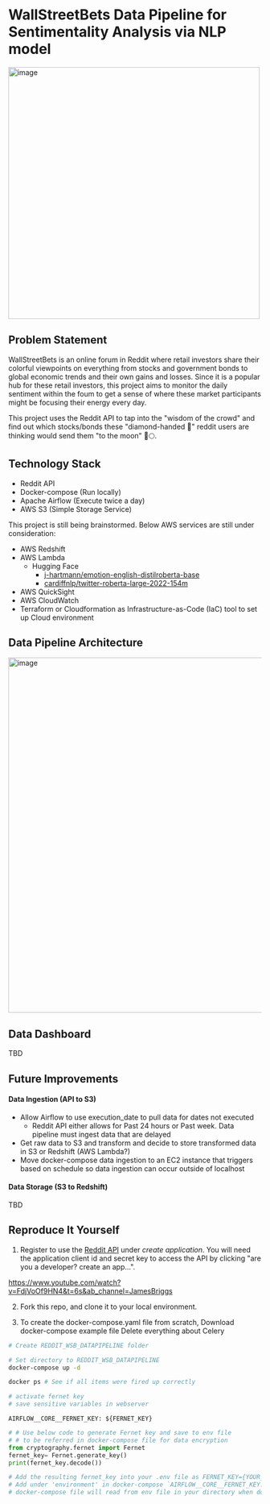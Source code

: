 # WallStreetBets Data Pipeline for Sentimentality Analysis via NLP model

<img width="500" alt="image" src="https://github.com/djeong95/Yelp_review_datapipeline/assets/102641321/0bc4a69b-fd0e-45a2-bd5c-d5b6e9477d8e">

## Problem Statement
WallStreetBets is an online forum in Reddit where retail investors share their colorful viewpoints on everything from stocks and government bonds to global economic trends and their own gains and losses. Since it is a popular hub for these retail investors, this project aims to monitor the daily sentiment within the foum to get a sense of where these market participants might be focusing their energy every day. 

This project uses the Reddit API to tap into the "wisdom of the crowd" and find out which stocks/bonds these "diamond-handed 💎" reddit users are thinking would send them "to the moon" 🚀🌕.

## Technology Stack

- Reddit API
- Docker-compose (Run locally)
- Apache Airflow (Execute twice a day)
- AWS S3 (Simple Storage Service)

This project is still being brainstormed. Below AWS services are still under consideration:
- AWS Redshift
- AWS Lambda 
    - Hugging Face 
        - [j-hartmann/emotion-english-distilroberta-base](https://huggingface.co/j-hartmann/emotion-english-distilroberta-base) 
        - [cardiffnlp/twitter-roberta-large-2022-154m](https://huggingface.co/cardiffnlp/twitter-roberta-large-2022-154m)
- AWS QuickSight
- AWS CloudWatch
- Terraform or Cloudformation as Infrastructure-as-Code (IaC) tool to set up Cloud environment
## Data Pipeline Architecture
<img width="705" alt="image" src="https://github.com/djeong95/Reddit_wsb_datapipeline/assets/102641321/681860de-739b-475c-bc13-4e3b4ebded90">



## Data Dashboard
TBD
## Future Improvements

#### Data Ingestion (API to S3)
- Allow Airflow to use execution_date to pull data for dates not executed
    - Reddit API either allows for Past 24 hours or Past week. Data pipeline must ingest data that are delayed
- Get raw data to S3 and transform and decide to store transformed data in S3 or Redshift (AWS Lambda?)
- Move docker-compose data ingestion to an EC2 instance that triggers based on schedule so data ingestion can occur outside of localhost

#### Data Storage (S3 to Redshift)
TBD

## Reproduce It Yourself

1. Register to use the [Reddit API](https://www.reddit.com/prefs/apps) under *create application*. You will need the application client id and secret key to access the API by clicking "are you a developer? create an app...".

https://www.youtube.com/watch?v=FdjVoOf9HN4&t=6s&ab_channel=JamesBriggs

2. Fork this repo, and clone it to your local environment.

3. To create the docker-compose.yaml file from scratch,
Download docker-compose example file
Delete everything about Celery
```bash
# Create REDDIT_WSB_DATAPIPELINE folder

# Set directory to REDDIT_WSB_DATAPIPELINE
docker-compose up -d

docker ps # See if all items were fired up correctly

# activate fernet key
# save sensitive variables in webserver
```

`AIRFLOW__CORE__FERNET_KEY: ${FERNET_KEY}`


```python
# # Use below code to generate Fernet key and save to env file
# # to be referred in docker-compose file for data encryption
from cryptography.fernet import Fernet
fernet_key= Fernet.generate_key()
print(fernet_key.decode())

# Add the resulting fernet_key into your .env file as FERNET_KEY={YOUR_FERNET_KEY_HERE}
# Add under 'environment' in docker-compose `AIRFLOW__CORE__FERNET_KEY: ${FERNET_KEY}`
# docker-compose file will read from env file in your directory when docker-compose -d is executed
```